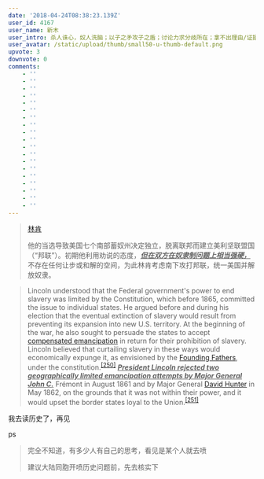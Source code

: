 ```yaml
---
date: '2018-04-24T08:38:23.139Z'
user_id: 4167
user_name: 新木
user_intro: 杀人诛心，奴人洗脑；以子之矛攻子之盾；讨论力求分歧所在；拿不出理由/证据的反对  都是为了反对而反对；
user_avatar: /static/upload/thumb/small50-u-thumb-default.png
upvote: 3
downvote: 0
comments:
    - ''
    - ''
    - ''
    - ''
    - ''
    - ''
    - ''
    - ''
    - ''
    - ''
    - ''
    - ''
    - ''
    - ''
    - ''
    - ''
    - ''
    - ''
    - ''
---
```


> [林肯](https://zh.wikipedia.org/wiki/%E4%BA%9A%E4%BC%AF%E6%8B%89%E7%BD%95%C2%B7%E6%9E%97%E8%82%AF)  
> 
> 他的当选导致美国七个南部蓄奴州决定独立，脱离联邦而建立美利坚联盟国（“邦联”）。初期他利用劝说的态度，<u><i><b>但在双方在奴隶制问题上相当强硬，</b></i></u>不存在任何让步或和解的空间，为此林肯考虑南下攻打邦联，统一美国并解放奴隶。

>   
> 
> Lincoln understood that the Federal government's power to end slavery was limited by the Constitution, which before 1865, committed the issue to individual states. He argued before and during his election that the eventual extinction of slavery would result from preventing its expansion into new U.S. territory. At the beginning of the war, he also sought to persuade the states to accept [compensated emancipation](/web/20180529145356/https://www.pin-cong.com/wiki/Compensated_emancipation) in return for their prohibition of slavery. Lincoln believed that curtailing slavery in these ways would economically expunge it, as envisioned by the [Founding Fathers](/web/20180529145356/https://www.pin-cong.com/wiki/Founding_Fathers_of_the_United_States), under the constitution.<sup class="reference"><a href="#cite_note-Mackubin-250">[250]</a></sup> *<u><b>President Lincoln rejected two geographically limited emancipation attempts by Major General John C.</b></u>* Frémont in August 1861 and by Major General [David Hunter](/web/20180529145356/https://www.pin-cong.com/wiki/David_Hunter) in May 1862, on the grounds that it was not within their power, and it would upset the border states loyal to the Union.<sup class="reference"><a href="#cite_note-251">[251]</a></sup>

  

我去读历史了，再见  

  

ps

> 完全不知道，有多少人有自己的思考，看见是某个人就去喷
> 
> 建议大陆同胞开喷历史问题前，先去核实下

